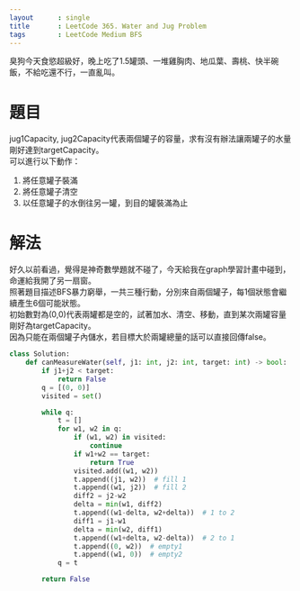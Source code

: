 ```yaml
---
layout      : single
title       : LeetCode 365. Water and Jug Problem
tags 		: LeetCode Medium BFS
---
```

臭狗今天食慾超級好，晚上吃了1.5罐頭、一堆雞胸肉、地瓜葉、壽桃、快半碗飯，不給吃還不行，一直亂叫。  

# 題目
jug1Capacity, jug2Capacity代表兩個罐子的容量，求有沒有辦法讓兩罐子的水量剛好達到targetCapacity。  
可以進行以下動作：  
1. 將任意罐子裝滿
2. 將任意罐子清空
3. 以任意罐子的水倒往另一罐，到目的罐裝滿為止

# 解法
好久以前看過，覺得是神奇數學題就不碰了，今天給我在graph學習計畫中碰到，命運給我開了另一扇窗。  
照著題目描述BFS暴力窮舉，一共三種行動，分別來自兩個罐子，每1個狀態會繼續產生6個可能狀態。  
初始數對為(0,0)代表兩罐都是空的，試著加水、清空、移動，直到某次兩罐容量剛好為targetCapacity。  
因為只能在兩個罐子內儲水，若目標大於兩罐總量的話可以直接回傳false。

```python
class Solution:
    def canMeasureWater(self, j1: int, j2: int, target: int) -> bool:
        if j1+j2 < target:
            return False
        q = [(0, 0)]
        visited = set()

        while q:
            t = []
            for w1, w2 in q:
                if (w1, w2) in visited:
                    continue
                if w1+w2 == target:
                    return True
                visited.add((w1, w2))
                t.append((j1, w2))  # fill 1
                t.append((w1, j2))  # fill 2
                diff2 = j2-w2
                delta = min(w1, diff2)
                t.append((w1-delta, w2+delta))  # 1 to 2
                diff1 = j1-w1
                delta = min(w2, diff1)
                t.append((w1+delta, w2-delta))  # 2 to 1
                t.append((0, w2))  # empty1
                t.append((w1, 0))  # empty2
            q = t

        return False

```
